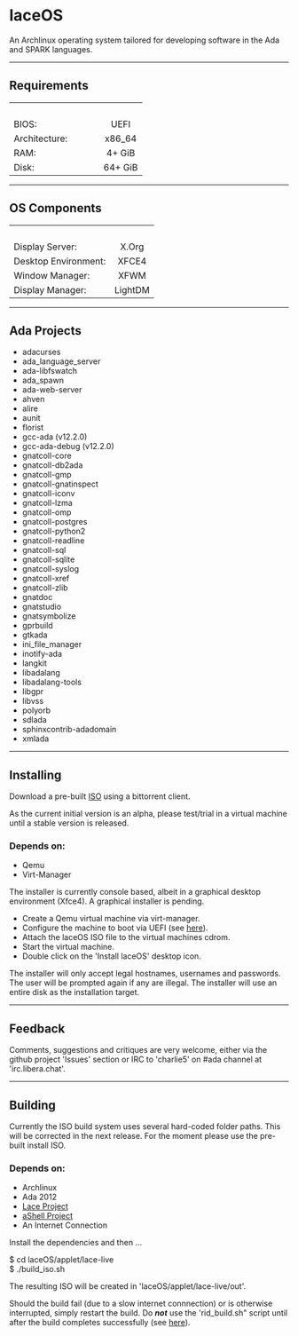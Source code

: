 # laceOS

An Archlinux operating system tailored for developing software in the Ada and SPARK languages.


_______________
## Requirements

|               |             | 
|---------------|:-----------:|
|&nbsp;&nbsp;&nbsp;&nbsp;&nbsp;&nbsp;&nbsp;&nbsp;&nbsp;&nbsp;&nbsp;&nbsp;&nbsp;&nbsp;&nbsp;&nbsp;&nbsp;&nbsp;&nbsp;&nbsp;&nbsp;&nbsp;&nbsp;&nbsp;&nbsp;&nbsp;&nbsp;&nbsp;&nbsp;&nbsp;&nbsp;&nbsp;&nbsp;&nbsp;
| BIOS:         | UEFI        |
| Architecture: | x86_64      |
| RAM:          |  4+ GiB     |
| Disk:         | 64+ GiB     |

________________
## OS Components

|               |                | 
|---------------|:--------------:|
|&nbsp;&nbsp;&nbsp;&nbsp;&nbsp;&nbsp;&nbsp;&nbsp;&nbsp;&nbsp;&nbsp;&nbsp;&nbsp;&nbsp;&nbsp;&nbsp;&nbsp;&nbsp;&nbsp;&nbsp;&nbsp;&nbsp;&nbsp;&nbsp;&nbsp;&nbsp;&nbsp;&nbsp;&nbsp;&nbsp;&nbsp;&nbsp;&nbsp;&nbsp;
| Display Server:      | X.Org   |
| Desktop Environment: | XFCE4   |
| Window Manager:      | XFWM    |
| Display Manager:     | LightDM |

_______________
## Ada Projects

- adacurses
- ada_language_server
- ada-libfswatch
- ada_spawn
- ada-web-server
- ahven
- alire
- aunit
- florist
- gcc-ada (v12.2.0)
- gcc-ada-debug (v12.2.0)
- gnatcoll-core
- gnatcoll-db2ada
- gnatcoll-gmp
- gnatcoll-gnatinspect
- gnatcoll-iconv
- gnatcoll-lzma
- gnatcoll-omp
- gnatcoll-postgres
- gnatcoll-python2
- gnatcoll-readline
- gnatcoll-sql
- gnatcoll-sqlite
- gnatcoll-syslog
- gnatcoll-xref
- gnatcoll-zlib
- gnatdoc
- gnatstudio
- gnatsymbolize
- gprbuild
- gtkada
- ini_file_manager
- inotify-ada
- langkit
- libadalang
- libadalang-tools
- libgpr
- libvss
- polyorb
- sdlada
- sphinxcontrib-adadomain
- xmlada

_____________
## Installing

Download a pre-built 
[ISO](https://github.com/charlie5/laceOS/raw/master/laceOS-0.0-x86_64.iso.torrent) using a bittorrent client.

As the current initial version is an alpha, please test/trial in a virtual machine until a stable version is released.

### Depends on:

- Qemu
- Virt-Manager

The installer is currently console based, albeit in a graphical desktop environment (Xfce4). A graphical installer is pending.

- Create a Qemu virtual machine via virt-manager.
- Configure the machine to boot via UEFI 
  (see [here](https://ostechnix.com/enable-uefi-support-for-kvm-virtual-machines-in-linux/#boot-virtual-machines-with-uefi)).
- Attach the laceOS ISO file to the virtual machines cdrom.
- Start the virtual machine.
- Double click on the 'Install laceOS' desktop icon.

The installer will only accept legal hostnames, usernames and passwords. The user will be prompted again if any are illegal. 
The installer will use an entire disk as the installation target.


___________
## Feedback

Comments, suggestions and critiques are very welcome, either via the github project 'Issues' section or IRC to 'charlie5' on #ada channel
 at 'irc.libera.chat'.


___________
## Building

Currently the ISO build system uses several hard-coded folder paths. This will be corrected in the next release. For the moment please use
the pre-built install ISO.


### Depends on:

- Archlinux
- Ada 2012
- [Lace Project](https://github.com/charlie5/lace)
- [aShell Project](https://github.com/charlie5/aShell)
- An Internet Connection

Install the dependencies and then ...


$ cd laceOS/applet/lace-live<br>
$ ./build_iso.sh


The resulting ISO will be created in 'laceOS/applet/lace-live/out'.

Should the build fail (due to a slow internet connnection) or is otherwise interrupted, simply restart the build. Do ***not*** use the
'rid_build.sh" script until after the build completes successfully (see [here](https://wiki.archlinux.org/title/Archiso#Removal_of_work_directory)).
